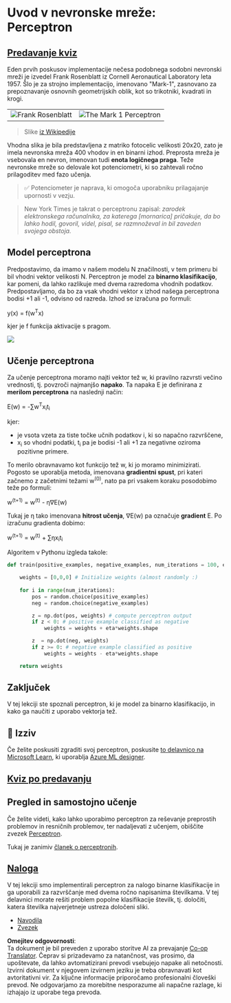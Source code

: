 <!--
CO_OP_TRANSLATOR_METADATA:
{
  "original_hash": "0c37770bba4fff3c71dc00eb261ee61b",
  "translation_date": "2025-08-25T23:59:03+00:00",
  "source_file": "lessons/3-NeuralNetworks/03-Perceptron/README.md",
  "language_code": "sl"
}
-->
# Uvod v nevronske mreže: Perceptron

## [Predavanje kviz](https://red-field-0a6ddfd03.1.azurestaticapps.net/quiz/103)

Eden prvih poskusov implementacije nečesa podobnega sodobni nevronski mreži je izvedel Frank Rosenblatt iz Cornell Aeronautical Laboratory leta 1957. Šlo je za strojno implementacijo, imenovano "Mark-1", zasnovano za prepoznavanje osnovnih geometrijskih oblik, kot so trikotniki, kvadrati in krogi.

|      |      |
|--------------|-----------|
|<img src='images/Rosenblatt-wikipedia.jpg' alt='Frank Rosenblatt'/> | <img src='images/Mark_I_perceptron_wikipedia.jpg' alt='The Mark 1 Perceptron' />|

> Slike [iz Wikipedije](https://en.wikipedia.org/wiki/Perceptron)

Vhodna slika je bila predstavljena z matriko fotocelic velikosti 20x20, zato je imela nevronska mreža 400 vhodov in en binarni izhod. Preprosta mreža je vsebovala en nevron, imenovan tudi **enota logičnega praga**. Teže nevronske mreže so delovale kot potenciometri, ki so zahtevali ročno prilagoditev med fazo učenja.

> ✅ Potenciometer je naprava, ki omogoča uporabniku prilagajanje upornosti v vezju.

> New York Times je takrat o perceptronu zapisal: *zarodek elektronskega računalnika, za katerega [mornarica] pričakuje, da bo lahko hodil, govoril, videl, pisal, se razmnoževal in bil zaveden svojega obstoja.*

## Model perceptrona

Predpostavimo, da imamo v našem modelu N značilnosti, v tem primeru bi bil vhodni vektor velikosti N. Perceptron je model za **binarno klasifikacijo**, kar pomeni, da lahko razlikuje med dvema razredoma vhodnih podatkov. Predpostavljamo, da bo za vsak vhodni vektor x izhod našega perceptrona bodisi +1 ali -1, odvisno od razreda. Izhod se izračuna po formuli:

y(x) = f(w<sup>T</sup>x)

kjer je f funkcija aktivacije s pragom.

<!-- img src="http://www.sciweavers.org/tex2img.php?eq=f%28x%29%20%3D%20%5Cbegin%7Bcases%7D%0A%20%20%20%20%20%20%20%20%20%2B1%20%26%20x%20%5Cgeq%200%20%5C%5C%0A%20%20%20%20%20%20%20%20%20-1%20%26%20x%20%3C%200%0A%20%20%20%20%20%20%20%5Cend%7Bcases%7D%20%5C%5C%0A&bc=White&fc=Black&im=jpg&fs=12&ff=arev&edit=0" align="center" border="0" alt="f(x) = \begin{cases} +1 & x \geq 0 \\ -1 & x < 0 \end{cases} \\" width="154" height="50" / -->
<img src="images/activation-func.png"/>

## Učenje perceptrona

Za učenje perceptrona moramo najti vektor tež w, ki pravilno razvrsti večino vrednosti, tj. povzroči najmanjšo **napako**. Ta napaka E je definirana z **merilom perceptrona** na naslednji način:

E(w) = -∑w<sup>T</sup>x<sub>i</sub>t<sub>i</sub>

kjer:

* je vsota vzeta za tiste točke učnih podatkov i, ki so napačno razvrščene,
* x<sub>i</sub> so vhodni podatki, t<sub>i</sub> pa je bodisi -1 ali +1 za negativne oziroma pozitivne primere.

To merilo obravnavamo kot funkcijo tež w, ki jo moramo minimizirati. Pogosto se uporablja metoda, imenovana **gradientni spust**, pri kateri začnemo z začetnimi težami w<sup>(0)</sup>, nato pa pri vsakem koraku posodobimo teže po formuli:

w<sup>(t+1)</sup> = w<sup>(t)</sup> - η∇E(w)

Tukaj je η tako imenovana **hitrost učenja**, ∇E(w) pa označuje **gradient** E. Po izračunu gradienta dobimo:

w<sup>(t+1)</sup> = w<sup>(t)</sup> + ∑ηx<sub>i</sub>t<sub>i</sub>

Algoritem v Pythonu izgleda takole:

```python
def train(positive_examples, negative_examples, num_iterations = 100, eta = 1):

    weights = [0,0,0] # Initialize weights (almost randomly :)
        
    for i in range(num_iterations):
        pos = random.choice(positive_examples)
        neg = random.choice(negative_examples)

        z = np.dot(pos, weights) # compute perceptron output
        if z < 0: # positive example classified as negative
            weights = weights + eta*weights.shape

        z  = np.dot(neg, weights)
        if z >= 0: # negative example classified as positive
            weights = weights - eta*weights.shape

    return weights
```

## Zaključek

V tej lekciji ste spoznali perceptron, ki je model za binarno klasifikacijo, in kako ga naučiti z uporabo vektorja tež.

## 🚀 Izziv

Če želite poskusiti zgraditi svoj perceptron, poskusite [to delavnico na Microsoft Learn](https://docs.microsoft.com/en-us/azure/machine-learning/component-reference/two-class-averaged-perceptron?WT.mc_id=academic-77998-cacaste), ki uporablja [Azure ML designer](https://docs.microsoft.com/en-us/azure/machine-learning/concept-designer?WT.mc_id=academic-77998-cacaste).

## [Kviz po predavanju](https://red-field-0a6ddfd03.1.azurestaticapps.net/quiz/203)

## Pregled in samostojno učenje

Če želite videti, kako lahko uporabimo perceptron za reševanje preprostih problemov in resničnih problemov, ter nadaljevati z učenjem, obiščite zvezek [Perceptron](../../../../../lessons/3-NeuralNetworks/03-Perceptron/Perceptron.ipynb).

Tukaj je zanimiv [članek o perceptronih](https://towardsdatascience.com/what-is-a-perceptron-basics-of-neural-networks-c4cfea20c590).

## [Naloga](lab/README.md)

V tej lekciji smo implementirali perceptron za nalogo binarne klasifikacije in ga uporabili za razvrščanje med dvema ročno napisanima številkama. V tej delavnici morate rešiti problem popolne klasifikacije številk, tj. določiti, katera številka najverjetneje ustreza določeni sliki.

* [Navodila](lab/README.md)
* [Zvezek](../../../../../lessons/3-NeuralNetworks/03-Perceptron/lab/PerceptronMultiClass.ipynb)

**Omejitev odgovornosti**:  
Ta dokument je bil preveden z uporabo storitve AI za prevajanje [Co-op Translator](https://github.com/Azure/co-op-translator). Čeprav si prizadevamo za natančnost, vas prosimo, da upoštevate, da lahko avtomatizirani prevodi vsebujejo napake ali netočnosti. Izvirni dokument v njegovem izvirnem jeziku je treba obravnavati kot avtoritativni vir. Za ključne informacije priporočamo profesionalni človeški prevod. Ne odgovarjamo za morebitne nesporazume ali napačne razlage, ki izhajajo iz uporabe tega prevoda.